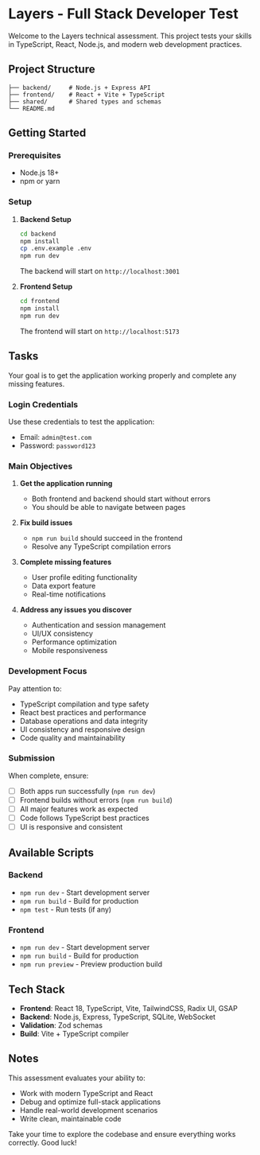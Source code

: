 # Layers - Full Stack Developer Test

Welcome to the Layers technical assessment. This project tests your skills in TypeScript, React, Node.js, and modern web development practices.

## Project Structure

```
├── backend/     # Node.js + Express API
├── frontend/    # React + Vite + TypeScript
├── shared/      # Shared types and schemas
└── README.md
```

## Getting Started

### Prerequisites
- Node.js 18+
- npm or yarn

### Setup

1. **Backend Setup**
   ```bash
   cd backend
   npm install
   cp .env.example .env
   npm run dev
   ```
   The backend will start on `http://localhost:3001`

2. **Frontend Setup**
   ```bash
   cd frontend
   npm install
   npm run dev
   ```
   The frontend will start on `http://localhost:5173`

## Tasks

Your goal is to get the application working properly and complete any missing features.

### Login Credentials
Use these credentials to test the application:
- Email: `admin@test.com`
- Password: `password123`

### Main Objectives

1. **Get the application running**
   - Both frontend and backend should start without errors
   - You should be able to navigate between pages

2. **Fix build issues**
   - `npm run build` should succeed in the frontend
   - Resolve any TypeScript compilation errors

3. **Complete missing features**
   - User profile editing functionality
   - Data export feature
   - Real-time notifications

4. **Address any issues you discover**
   - Authentication and session management
   - UI/UX consistency
   - Performance optimization
   - Mobile responsiveness

### Development Focus

Pay attention to:

- TypeScript compilation and type safety
- React best practices and performance
- Database operations and data integrity
- UI consistency and responsive design
- Code quality and maintainability

### Submission

When complete, ensure:
- [ ] Both apps run successfully (`npm run dev`)
- [ ] Frontend builds without errors (`npm run build`)
- [ ] All major features work as expected
- [ ] Code follows TypeScript best practices
- [ ] UI is responsive and consistent

## Available Scripts

### Backend
- `npm run dev` - Start development server
- `npm run build` - Build for production
- `npm test` - Run tests (if any)

### Frontend
- `npm run dev` - Start development server
- `npm run build` - Build for production
- `npm run preview` - Preview production build

## Tech Stack

- **Frontend**: React 18, TypeScript, Vite, TailwindCSS, Radix UI, GSAP
- **Backend**: Node.js, Express, TypeScript, SQLite, WebSocket
- **Validation**: Zod schemas
- **Build**: Vite + TypeScript compiler

## Notes

This assessment evaluates your ability to:
- Work with modern TypeScript and React
- Debug and optimize full-stack applications
- Handle real-world development scenarios
- Write clean, maintainable code

Take your time to explore the codebase and ensure everything works correctly. Good luck!